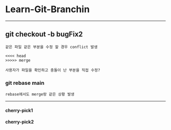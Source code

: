 # Learn-Git-Branchin
--------------------
## git checkout -b bugFix2
```
같은 파일 같은 부분을 수정 할 경우 conflict 발생

<<<< head 
>>>>> merge

사용자가 파일을 확인하고 충돌이 난 부분을 직접 수정?

```
### git rebase main
```
rebase에서도 merge랑 같은 상황 발생

```
------------------------
#### cherry-pick1
#### cherry-pick2
